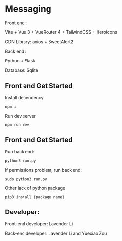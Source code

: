 # Messaging
Front end :

Vite + Vue 3 + VueRouter 4 + TailwindCSS + Heroicons

CDN Library: axios + SweetAlert2

Back end :  

Python + Flask  

Database: Sqlite



## Front end Get Started

Install dependency

```
npm i
```

Run dev server

```
npm run dev
```

## Front end Get Started
Run back end:

```
python3 run.py
```

If permissions problem, run back end:

```
sudo python3 run.py
```


Other lack of python package
```
pip3 install {package name}
```

## Developer:
Front-end developer: Lavender Li  

Back-end developer: Lavender Li and Yuexiao Zou

